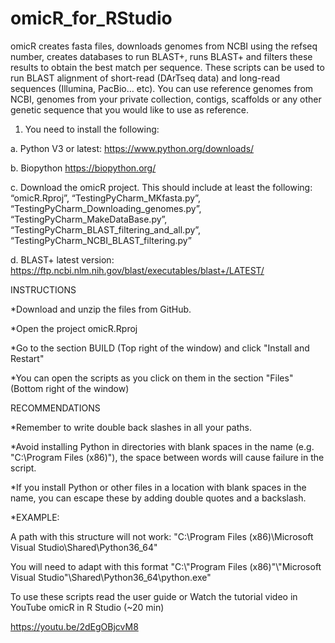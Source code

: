 # omicR_for_RStudio

omicR creates fasta files, downloads genomes from NCBI using the refseq number, creates databases to run BLAST+, runs BLAST+ and filters these results to obtain the best match per sequence. 
These scripts can be used to run BLAST alignment of short-read (DArTseq data) and long-read sequences (Illumina, PacBio… etc). You can use reference genomes from NCBI, genomes from your private collection, contigs, scaffolds or any other genetic sequence that you would like to use as reference. 



1)	You need to install the following:

a.	Python V3 or latest: https://www.python.org/downloads/

b.	Biopython https://biopython.org/

c.	Download the omicR project. This should include at least the following:  “omicR.Rproj”, “TestingPyCharm_MKfasta.py”,  “TestingPyCharm_Downloading_genomes.py”, “TestingPyCharm_MakeDataBase.py”, “TestingPyCharm_BLAST_filtering_and_all.py”, “TestingPyCharm_NCBI_BLAST_filtering.py”

d.	BLAST+ latest version: https://ftp.ncbi.nlm.nih.gov/blast/executables/blast+/LATEST/






INSTRUCTIONS 

*Download and unzip the files from GitHub.

*Open the project omicR.Rproj

*Go to the section BUILD (Top right of the window) and click "Install and Restart"

*You can open the scripts as you click on them in the section "Files" (Bottom right of the window)







RECOMMENDATIONS

*Remember to write double back slashes in all your paths.

*Avoid installing Python in directories with blank spaces in the name (e.g. "C:\Program Files (x86)\"), the space between words will cause failure in the script. 

*If you install Python or other files in a location with blank spaces in the name, you can escape these by adding double quotes and a backslash.



*EXAMPLE:

A path with this structure will not work: "C:\Program Files (x86)\Microsoft Visual Studio\Shared\Python36_64"

You will need to adapt with this format "C:\\\"Program Files (x86)\"\\\"Microsoft Visual Studio\"\\Shared\\Python36_64\\python.exe"





To use these scripts read the user guide or Watch the tutorial video in YouTube omicR in R Studio (~20 min)

https://youtu.be/2dEgOBjcvM8 

